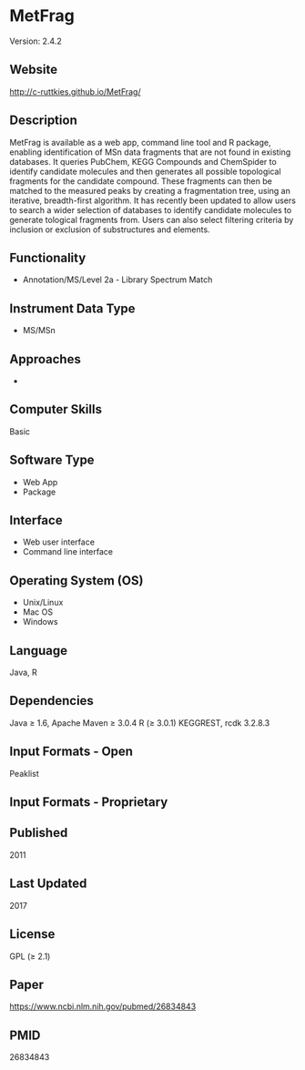 # MetFrag
Version: 2.4.2

## Website
http://c-ruttkies.github.io/MetFrag/

## Description
MetFrag is available as a web app, command line tool and R package, enabling identification of MSn data fragments that are not found in existing databases. It queries PubChem, KEGG Compounds and ChemSpider to identify candidate molecules and then generates all possible topological fragments for the candidate compound. These fragments can then be matched to the measured peaks by creating a fragmentation tree, using an iterative, breadth-first algorithm. It has recently been updated to allow users to search a wider selection of databases to identify candidate molecules to generate tological fragments from. Users can also select filtering criteria by inclusion or exclusion of substructures and elements.

## Functionality
- Annotation/MS/Level 2a - Library Spectrum Match

## Instrument Data Type
- MS/MSn

## Approaches
-

## Computer Skills
Basic

## Software Type
- Web App
- Package

## Interface
- Web user interface
- Command line interface

## Operating System (OS)
- Unix/Linux
- Mac OS
- Windows

## Language
Java, R

## Dependencies
Java ≥ 1.6, Apache Maven ≥ 3.0.4
R (≥ 3.0.1) KEGGREST, rcdk 3.2.8.3

## Input Formats - Open
Peaklist

## Input Formats - Proprietary

## Published
2011

## Last Updated
2017

## License
GPL (≥ 2.1)

## Paper
https://www.ncbi.nlm.nih.gov/pubmed/26834843

## PMID
26834843
